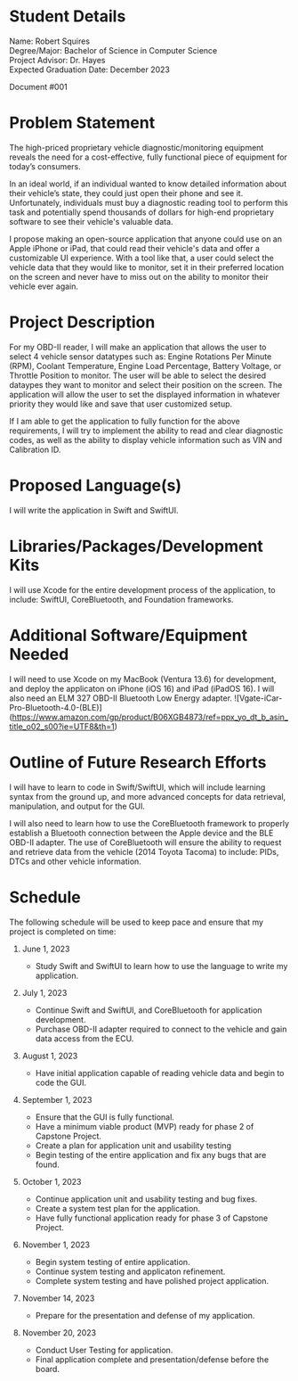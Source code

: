 # Student Details
Name: Robert Squires  
Degree/Major: Bachelor of Science in Computer Science  
Project Advisor: Dr. Hayes  
Expected Graduation Date: December 2023

Document #001

# Problem Statement
The high-priced proprietary vehicle diagnostic/monitoring equipment reveals the need for a cost-effective, fully functional piece of equipment for today’s consumers.

In an ideal world, if an individual wanted to know detailed information about their vehicle’s state, they could just open their phone and see it. Unfortunately, individuals must buy a diagnostic reading tool to perform this task and potentially spend thousands of dollars for high-end proprietary software to see their vehicle's valuable data.

I propose making an open-source application that anyone could use on an Apple iPhone or iPad, that could read their vehicle's data and offer a customizable UI experience. With a tool like that, a user could select the vehicle data that they would like to monitor, set it in their preferred location on the screen and never have to miss out on the ability to monitor their vehicle ever again.

# Project Description
For my OBD-II reader, I will make an application that allows the user to select 4 vehicle sensor datatypes such as: Engine Rotations Per Minute (RPM), Coolant Temperature, Engine Load Percentage, Battery Voltage, or Throttle Position to monitor. The user will be able to select the desired dataypes they want to monitor and select their position on the screen. The application will allow the user to set the displayed information in whatever priority they would like and save that user customized setup.

If I am able to get the application to fully function for the above requirements, I will try to implement the ability to read and clear diagnostic codes, as well as the ability to display vehicle information such as VIN and Calibration ID.

# Proposed Language(s)
I will write the application in Swift and SwiftUI.

# Libraries/Packages/Development Kits
I will use Xcode for the entire development process of the application, to include: SwiftUI, CoreBluetooth, and Foundation frameworks.

# Additional Software/Equipment Needed
I will need to use Xcode on my MacBook (Ventura 13.6) for development, and deploy the applicaton on iPhone (iOS 16) and iPad (iPadOS 16). I will also need an ELM 327 OBD-II Bluetooth Low Energy adapter. ![Vgate-iCar-Pro-Bluetooth-4.0-(BLE)] (https://www.amazon.com/gp/product/B06XGB4873/ref=ppx_yo_dt_b_asin_title_o02_s00?ie=UTF8&th=1)

# Outline of Future Research Efforts
I will have to learn to code in Swift/SwiftUI, which will include learning syntax from the ground up, and more advanced concepts for data retrieval, manipulation, and output for the GUI.

I will also need to learn how to use the CoreBluetooth framework to properly establish a Bluetooth connection between the Apple device and the BLE OBD-II adapter. The use of CoreBluetooth will ensure the ability to request and retrieve data from the vehicle (2014 Toyota Tacoma) to include: PIDs, DTCs and other vehicle information.


# Schedule
The following schedule will be used to keep pace and ensure that my project is completed on time:  
1. June 1, 2023  
    - Study Swift and SwiftUI to learn how to use the language to write my application.

2. July 1, 2023  
    - Continue Swift and SwiftUI, and CoreBluetooth for application development.
    - Purchase OBD-II adapter required to connect to the vehicle and gain data access from the ECU.

3. August 1, 2023  
    - Have initial application capable of reading vehicle data and begin to code the GUI.

4. September 1, 2023  
    - Ensure that the GUI is fully functional.
    - Have a minimum viable product (MVP) ready for phase 2 of Capstone Project.
    - Create a plan for application unit and usability testing
    - Begin testing of the entire application and fix any bugs that are found.

5. October 1, 2023  
    - Continue application unit and usability testing and bug fixes.
    - Create a system test plan for the application.
    - Have fully functional application ready for phase 3 of Capstone Project.

6. November 1, 2023 
    - Begin system testing of entire application.
    - Continue system testing and applicaton refinement.
    - Complete system testing and have polished project application.

7. November 14, 2023  
    - Prepare for the presentation and defense of my application.

8. November 20, 2023  
    - Conduct User Testing for application.
    - Final application complete and presentation/defense before the board.
    

